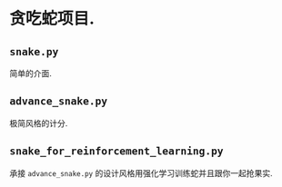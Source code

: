 # 贪吃蛇项目.

## `snake.py`

简单的介面.

## `advance_snake.py`

极简风格的计分.

## `snake_for_reinforcement_learning.py`

承接 `advance_snake.py` 的设计风格用强化学习训练蛇并且跟你一起抢果实.